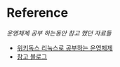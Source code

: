 

# Reference

*운영체제 공부 하는동안 참고 했던 자료들* 


- [위키독스 리눅스로 공부하는 운영체제](https://wikidocs.net/232073#compare-and-swap-cas) 
- [참고 블로그](https://yjksw.github.io/os-user-kernel-thread/) 

